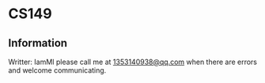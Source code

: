 # CS149
## Information
Writter: IamMI please call me at 1353140938@qq.com when there are errors and welcome communicating.
